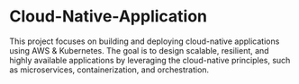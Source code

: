 # Cloud-Native-Application
This project focuses on building and deploying cloud-native applications using AWS & Kubernetes.
The goal is to design scalable, resilient, and highly available applications by leveraging the cloud-native principles, such as microservices, containerization, and orchestration.


